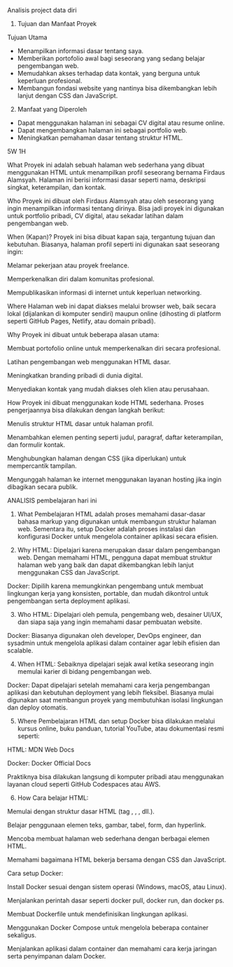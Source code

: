 Analisis project data diri 


1. Tujuan dan Manfaat Proyek

 Tujuan Utama 
- Menampilkan informasi dasar tentang saya.  
- Memberikan portofolio awal bagi seseorang yang sedang belajar pengembangan web.  
- Memudahkan akses terhadap data kontak, yang berguna untuk keperluan profesional.  
- Membangun fondasi website yang nantinya bisa dikembangkan lebih lanjut dengan CSS dan JavaScript.  

2. Manfaat yang Diperoleh
 
- Dapat menggunakan halaman ini sebagai CV digital atau resume online.  
- Dapat mengembangkan halaman ini sebagai portfolio web.  
- Meningkatkan pemahaman dasar tentang struktur HTML.  
 

5W 1H

What
Proyek ini adalah sebuah halaman web sederhana yang dibuat menggunakan HTML untuk menampilkan profil seseorang bernama Firdaus Alamsyah. Halaman ini berisi informasi dasar seperti nama, deskripsi singkat, keterampilan, dan kontak.

Who
Proyek ini dibuat oleh Firdaus Alamsyah atau oleh seseorang yang ingin menampilkan informasi tentang dirinya. Bisa jadi proyek ini digunakan untuk portfolio pribadi, CV digital, atau sekadar latihan dalam pengembangan web.

When (Kapan)?
Proyek ini bisa dibuat kapan saja, tergantung tujuan dan kebutuhan. Biasanya, halaman profil seperti ini digunakan saat seseorang ingin:

Melamar pekerjaan atau proyek freelance.

Memperkenalkan diri dalam komunitas profesional.

Mempublikasikan informasi di internet untuk keperluan networking.

Where
Halaman web ini dapat diakses melalui browser web, baik secara lokal (dijalankan di komputer sendiri) maupun online (dihosting di platform seperti GitHub Pages, Netlify, atau domain pribadi).

Why 
Proyek ini dibuat untuk beberapa alasan utama:

Membuat portofolio online untuk memperkenalkan diri secara profesional.

Latihan pengembangan web menggunakan HTML dasar.

Meningkatkan branding pribadi di dunia digital.

Menyediakan kontak yang mudah diakses oleh klien atau perusahaan.

How
Proyek ini dibuat menggunakan kode HTML sederhana. Proses pengerjaannya bisa dilakukan dengan langkah berikut:

Menulis struktur HTML dasar untuk halaman profil.

Menambahkan elemen penting seperti judul, paragraf, daftar keterampilan, dan formulir kontak.

Menghubungkan halaman dengan CSS (jika diperlukan) untuk mempercantik tampilan.

Mengunggah halaman ke internet menggunakan layanan hosting jika ingin dibagikan secara publik.

ANALISIS pembelajaran hari ini

1. What 
Pembelajaran HTML adalah proses memahami dasar-dasar bahasa markup yang digunakan untuk membangun struktur halaman web. Sementara itu, setup Docker adalah proses instalasi dan konfigurasi Docker untuk mengelola container aplikasi secara efisien.

2. Why
HTML: Dipelajari karena merupakan dasar dalam pengembangan web. Dengan memahami HTML, pengguna dapat membuat struktur halaman web yang baik dan dapat dikembangkan lebih lanjut menggunakan CSS dan JavaScript.

Docker: Dipilih karena memungkinkan pengembang untuk membuat lingkungan kerja yang konsisten, portable, dan mudah dikontrol untuk pengembangan serta deployment aplikasi.

3. Who 
HTML: Dipelajari oleh pemula, pengembang web, desainer UI/UX, dan siapa saja yang ingin memahami dasar pembuatan website.

Docker: Biasanya digunakan oleh developer, DevOps engineer, dan sysadmin untuk mengelola aplikasi dalam container agar lebih efisien dan scalable.

4. When 
HTML: Sebaiknya dipelajari sejak awal ketika seseorang ingin memulai karier di bidang pengembangan web.

Docker: Dapat dipelajari setelah memahami cara kerja pengembangan aplikasi dan kebutuhan deployment yang lebih fleksibel. Biasanya mulai digunakan saat membangun proyek yang membutuhkan isolasi lingkungan dan deploy otomatis.

5. Where 
Pembelajaran HTML dan setup Docker bisa dilakukan melalui kursus online, buku panduan, tutorial YouTube, atau dokumentasi resmi seperti:

HTML: MDN Web Docs

Docker: Docker Official Docs

Praktiknya bisa dilakukan langsung di komputer pribadi atau menggunakan layanan cloud seperti GitHub Codespaces atau AWS.

6. How 
Cara belajar HTML:

Memulai dengan struktur dasar HTML (tag <html>, <head>, <body>, dll.).

Belajar penggunaan elemen teks, gambar, tabel, form, dan hyperlink.

Mencoba membuat halaman web sederhana dengan berbagai elemen HTML.

Memahami bagaimana HTML bekerja bersama dengan CSS dan JavaScript.

Cara setup Docker:

Install Docker sesuai dengan sistem operasi (Windows, macOS, atau Linux).

Menjalankan perintah dasar seperti docker pull, docker run, dan docker ps.

Membuat Dockerfile untuk mendefinisikan lingkungan aplikasi.

Menggunakan Docker Compose untuk mengelola beberapa container sekaligus.

Menjalankan aplikasi dalam container dan memahami cara kerja jaringan serta penyimpanan dalam Docker.